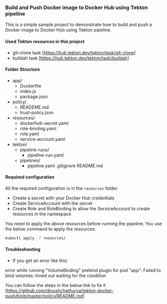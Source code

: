 ### Build and Push Docker image to Docker Hub using Tekton pipeline

This is a simple sample project to demonstrate how to build and push a Docker image to Docker Hub using Tekton pipeline.

#### Used Tekton resources in this project

- git-clone task [https://hub.tekton.dev/tekton/task/git-clone]
- buildah task [https://hub.tekton.dev/tekton/task/buildah]

#### Folder Structure

- app/ 
  - Dockerfile
  - index.js
  - package.json
- policy/ 
  - READEME.md
  - trust-policy.json
- resources/ 
    - dockerhub-secret.yaml
    - role-binding.yaml
    - role.yaml
    - service-account.yaml
- tekton/ 
    - pipeline-runs/
        - pipeline-run.yaml
    - pipelines/
        - pipeline.yaml
.gitignore
README.md


#### Required configuration

All the required configuration is in the `resources` folder.

- Create a secret with your Docker Hub credentials
- Create ServiceAccount with the secret
- Create Role and RoleBinding to allow the ServiceAccount to create resources in the namespace

You need to apply the above resources before running the pipeline. You use the below command to apply the resources.

```bash
kubectl apply -f resources/
```

#### Troubleshooting

- If you get an error like this:

error while running "VolumeBinding" prebind plugin for pod "app": Failed to bind volumes: timed out waiting for the condition

You can follow the steps in the below link to fix it
[https://github.com/dinushchathurya/tekton-docker-push/blob/master/policy/README.md]   